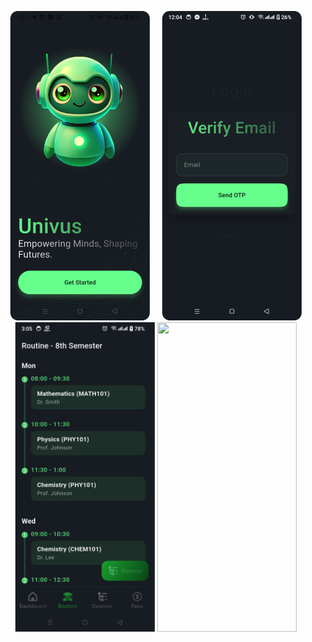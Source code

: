 <p align="center">
  <img src="preview/1_onboard.png" width="223" height="495" style="margin-right:16px;" />
  <img src="preview/2_email_verification.png" width="223" height="495" />
  <img src="preview/3_class_routine.png" width="223" height="495" />
  <img src="preview/4_coarse_list.pngg" width="223" height="495" />
</p>